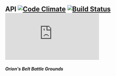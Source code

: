 ## API [![Code Climate](https://codeclimate.com/github/orionsbelt-battlegrounds/api.png)](https://codeclimate.com/github/orionsbelt-battlegrounds/api) [![Build Status](https://travis-ci.org/orionsbelt-battlegrounds/api.png?branch=master)](https://travis-ci.org/orionsbelt-battlegrounds/api) ![Uptime](https://www.statuscake.com/App/button/index.php?Track=PdHw36q4gx&Days=30&Design=5)
##### Orion's Belt Battle Grounds



